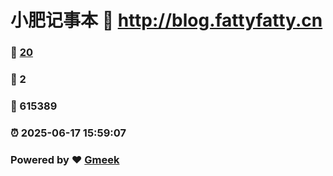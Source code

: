# 小肥记事本 :link: http://blog.fattyfatty.cn 
### :page_facing_up: [20](http://blog.fattyfatty.cn/tag.html) 
### :speech_balloon: 2 
### :hibiscus: 615389 
### :alarm_clock: 2025-06-17 15:59:07 
### Powered by :heart: [Gmeek](https://github.com/Meekdai/Gmeek)
